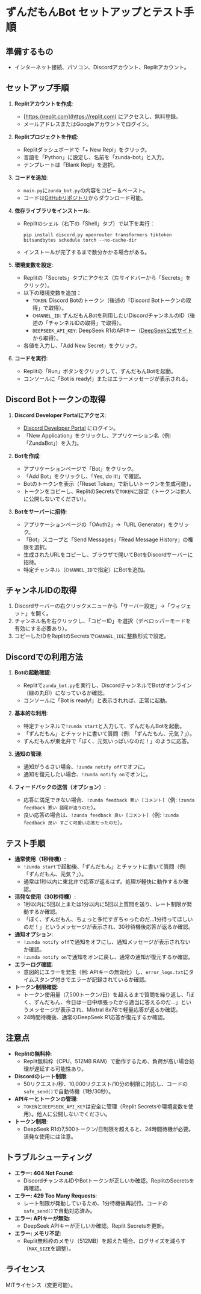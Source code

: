 # ずんだもんBot セットアップとテスト手順

## 準備するもの
- インターネット接続、パソコン、Discordアカウント、Replitアカウント。

## セットアップ手順
1. **Replitアカウントを作成**:
   - [https://replit.com](https://replit.com) にアクセスし、無料登録。
   - メールアドレスまたはGoogleアカウントでログイン。

2. **Replitプロジェクトを作成**:
   - Replitダッシュボードで「+ New Repl」をクリック。
   - 言語を「Python」に設定し、名前を「zunda-bot」と入力。
   - テンプレートは「Blank Repl」を選択。

3. **コードを追加**:
   - `main.py`に`zunda_bot.py`の内容をコピー＆ペースト。
   - コードは[GitHubリポジトリ](https://github.com/yourusername/zunda-bot)からダウンロード可能。

4. **依存ライブラリをインストール**:
   - Replitのシェル（右下の「Shell」タブ）で以下を実行：
     ```
     pip install discord.py openrouter transformers tiktoken bitsandbytes schedule torch --no-cache-dir
     ```
   - インストールが完了するまで数分かかる場合がある。

5. **環境変数を設定**:
   - Replitの「Secrets」タブにアクセス（左サイドバーから「Secrets」をクリック）。
   - 以下の環境変数を追加：
     - `TOKEN`: Discord Botのトークン（後述の「Discord Botトークンの取得」で取得）。
     - `CHANNEL_ID`: ずんだもんBotを利用したいDiscordチャンネルのID（後述の「チャンネルIDの取得」で取得）。
     - `DEEPSEEK_API_KEY`: DeepSeek R1のAPIキー（[DeepSeek公式サイト](https://deepseek.com)から取得）。
   - 各値を入力し、「Add New Secret」をクリック。

6. **コードを実行**:
   - Replitの「Run」ボタンをクリックして、ずんだもんBotを起動。
   - コンソールに「Bot is ready!」またはエラーメッセージが表示される。

## Discord Botトークンの取得
1. **Discord Developer Portalにアクセス**:
   - [Discord Developer Portal](https://discord.com/developers/applications) にログイン。
   - 「New Application」をクリックし、アプリケーション名（例: 「ZundaBot」）を入力。

2. **Botを作成**:
   - アプリケーションページで「Bot」をクリック。
   - 「Add Bot」をクリックし、「Yes, do it!」で確認。
   - Botのトークンを表示（「Reset Token」で新しいトークンを生成可能）。
   - トークンをコピーし、ReplitのSecretsで`TOKEN`に設定（トークンは他人に公開しないでください）。

3. **Botをサーバーに招待**:
   - アプリケーションページの「OAuth2」→「URL Generator」をクリック。
   - 「Bot」スコープと「Send Messages」「Read Message History」の権限を選択。
   - 生成されたURLをコピーし、ブラウザで開いてBotをDiscordサーバーに招待。
   - 特定チャンネル（`CHANNEL_ID`で指定）にBotを追加。

## チャンネルIDの取得
1. Discordサーバーの右クリックメニューから「サーバー設定」→「ウィジェット」を開く。
2. チャンネル名を右クリックし、「コピーID」を選択（デベロッパーモードを有効にする必要あり）。
3. コピーしたIDをReplitのSecretsで`CHANNEL_ID`に整数形式で設定。

## Discordでの利用方法
1. **Botの起動確認**:
   - Replitで`zunda_bot.py`を実行し、DiscordチャンネルでBotがオンライン（緑の丸印）になっているか確認。
   - コンソールに「Bot is ready!」と表示されれば、正常に起動。

2. **基本的な利用**:
   - 特定チャンネルで`!zunda start`と入力して、ずんだもんBotを起動。
   - 「ずんだもん」とチャットに書いて質問（例: 「ずんだもん、元気？」）。
   - ずんだもんが東北弁で「ぼく、元気いっぱいなのだ！」のように応答。

3. **通知の管理**:
   - 通知がうるさい場合、`!zunda notify off`でオフに。
   - 通知を復元したい場合、`!zunda notify on`でオンに。

4. **フィードバックの送信（オプション）**:
   - 応答に満足できない場合、`!zunda feedback 悪い [コメント]`（例: `!zunda feedback 悪い 語尾が違うのだ`）。
   - 良い応答の場合は、`!zunda feedback 良い [コメント]`（例: `!zunda feedback 良い すごく可愛い応答だったのだ`）。

## テスト手順
- **通常使用（1秒待機）**:
  - `!zunda start`で起動後、「ずんだもん」とチャットに書いて質問（例: 「ずんだもん、元気？」）。
  - 通常は1秒以内に東北弁で応答が返るはず。処理が軽快に動作するか確認。
- **活発な使用（30秒待機）**:
  - 1秒以内に5回以上または1分以内に5回以上質問を送り、レート制限が発動するか確認。
  - 「ぼく、ずんだもん、ちょっと多忙すぎちゃったのだ…1分待ってほしいのだ！」というメッセージが表示され、30秒待機後応答が返るか確認。
- **通知オプション**:
  - `!zunda notify off`で通知をオフにし、通知メッセージが表示されないか確認。
  - `!zunda notify on`で通知をオンに戻し、通常の通知が復元するか確認。
- **エラーログ確認**:
  - 意図的にエラーを発生（例: APIキーの無効化）し、`error_logs.txt`にタイムスタンプ付きでエラーが記録されているか確認。
- **トークン制限確認**:
  - トークン使用量（7,500トークン/日）を超えるまで質問を繰り返し、「ぼく、ずんだもん、今日は一日中頑張ったから適当に答えるのだ…」というメッセージが表示され、Mixtral 8x7Bで軽量応答が返るか確認。
  - 24時間待機後、通常のDeepSeek R1応答が復元するか確認。

## 注意点
- **Replitの無料枠**:
  - Replit無料枠（CPU、512MB RAM）で動作するため、負荷が高い場合処理が遅延する可能性あり。
- **Discordのレート制限**:
  - 50リクエスト/秒、10,000リクエスト/10分の制限に対応し、コードの`safe_send()`で自動待機（1秒/30秒）。
- **APIキーとトークンの管理**:
  - `TOKEN`と`DEEPSEEK_API_KEY`は安全に管理（Replit Secretsや環境変数を使用）。他人に公開しないでください。
- **トークン制限**:
  - DeepSeek R1の7,500トークン/日制限を超えると、24時間待機が必要。活発な使用には注意。

## トラブルシューティング
- **エラー: 404 Not Found**:
  - DiscordチャンネルIDやBotトークンが正しいか確認。ReplitのSecretsを再確認。
- **エラー: 429 Too Many Requests**:
  - レート制限が発動しているため、1分待機後再試行。コードの`safe_send()`で自動対応済み。
- **エラー: APIキーが無効**:
  - DeepSeek APIキーが正しいか確認。Replit Secretsを更新。
- **エラー: メモリ不足**:
  - Replit無料枠のメモリ（512MB）を超えた場合、ログサイズを減らす（`MAX_SIZE`を調整）。

## ライセンス
MITライセンス（変更可能）。
